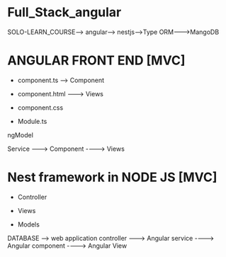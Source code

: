 # Full_Stack_angular
SOLO-LEARN_COURSE--> angular--> nestjs-->Type
ORM--->MangoDB


# ANGULAR FRONT END [MVC]

- component.ts --> Component

- component.html ---> Views

- component.css

- Module.ts 

ngModel

Service ---> Component  ----> Views 


# Nest framework in NODE JS [MVC]

- Controller

- Views 

- Models


DATABASE --> web application controller ---> Angular service ----> Angular component ----> Angular View




